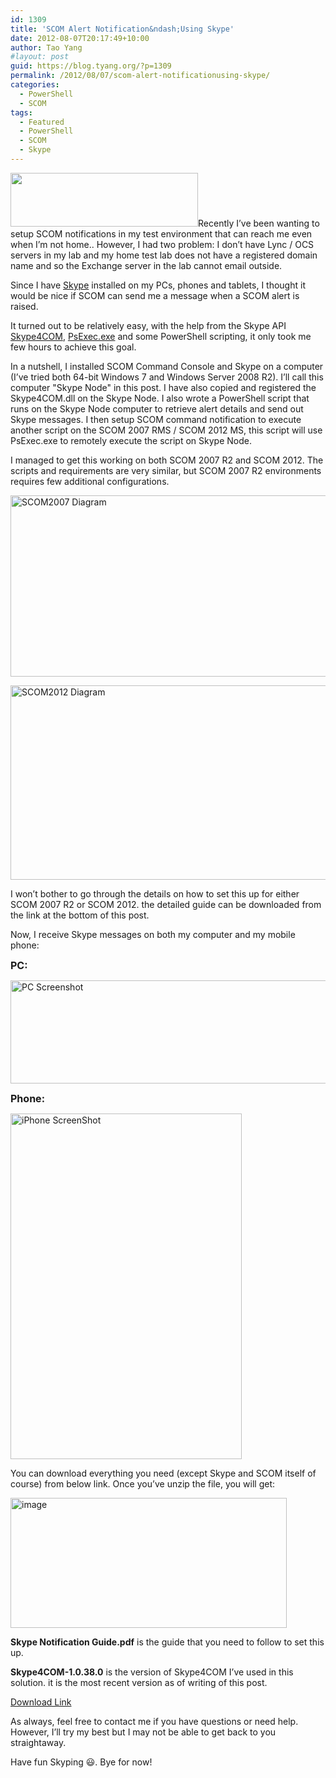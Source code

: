 ```yaml
---
id: 1309
title: 'SCOM Alert Notification&ndash;Using Skype'
date: 2012-08-07T20:17:49+10:00
author: Tao Yang
#layout: post
guid: https://blog.tyang.org/?p=1309
permalink: /2012/08/07/scom-alert-notificationusing-skype/
categories:
  - PowerShell
  - SCOM
tags:
  - Featured
  - PowerShell
  - SCOM
  - Skype
---
```

<a href="https://blog.tyang.org/wp-content/uploads/2012/08/logo1.png"><img class="alignleft size-medium wp-image-1311" title="logo1" src="https://blog.tyang.org/wp-content/uploads/2012/08/logo1-300x86.png" alt="" width="300" height="86" /></a>Recently I’ve been wanting to setup SCOM notifications in my test environment that can reach me even when I’m not home.. However, I had two problem: I don’t have Lync / OCS servers in my lab and my home test lab does not have a registered domain name and so the Exchange server in the lab cannot email outside.

Since I have <a title="Skype" href="http://www.skype.com">Skype</a> installed on my PCs, phones and tablets, I thought it would be nice if SCOM can send me a message when a SCOM alert is raised.

It turned out to be relatively easy, with the help from the Skype API <a title="Skype4COM" href="http://developer.skype.com/accessories/skype4com">Skype4COM</a>, <a title="PsExec.exe" href="http://technet.microsoft.com/en-us/sysinternals/bb897553.aspx">PsExec.exe</a> and some PowerShell scripting, it only took me few hours to achieve this goal.

In a nutshell, I installed SCOM Command Console and Skype on a computer (I’ve tried both 64-bit Windows 7 and Windows Server 2008 R2). I’ll call this computer "Skype Node" in this post. I have also copied and registered the Skype4COM.dll on the Skype Node. I also wrote a PowerShell script that runs on the Skype Node computer to retrieve alert details and send out Skype messages. I then setup SCOM command notification to execute another script on the SCOM 2007 RMS / SCOM 2012 MS, this script will use PsExec.exe to remotely execute the script on Skype Node.

I managed to get this working on both SCOM 2007 R2 and SCOM 2012. The scripts and requirements are very similar, but SCOM 2007 R2 environments requires few additional configurations.

<a href="https://blog.tyang.org/wp-content/uploads/2012/08/SCOM2007-Diagram.jpg"><img style="background-image: none; padding-left: 0px; padding-right: 0px; display: inline; padding-top: 0px; border: 0px;" title="SCOM2007 Diagram" src="https://blog.tyang.org/wp-content/uploads/2012/08/SCOM2007-Diagram_thumb.jpg" alt="SCOM2007 Diagram" width="580" height="290" border="0" /></a>

<a href="https://blog.tyang.org/wp-content/uploads/2012/08/SCOM2012-Diagram.jpg"><img style="background-image: none; padding-left: 0px; padding-right: 0px; display: inline; padding-top: 0px; border: 0px;" title="SCOM2012 Diagram" src="https://blog.tyang.org/wp-content/uploads/2012/08/SCOM2012-Diagram_thumb.jpg" alt="SCOM2012 Diagram" width="580" height="311" border="0" /></a>

I won’t bother to go through the details on how to set this up for either SCOM 2007 R2 or SCOM 2012. the detailed guide can be downloaded from the link at the bottom of this post.

Now, I receive Skype messages on both my computer and my mobile phone:

<strong><span style="font-size: medium;">PC:</span></strong>

<a href="https://blog.tyang.org/wp-content/uploads/2012/08/PC-Screenshot.jpg"><img style="background-image: none; padding-left: 0px; padding-right: 0px; display: inline; padding-top: 0px; border: 0px;" title="PC Screenshot" src="https://blog.tyang.org/wp-content/uploads/2012/08/PC-Screenshot_thumb.jpg" alt="PC Screenshot" width="580" height="165" border="0" /></a>

<strong><span style="font-size: medium;">Phone:</span></strong>

<a href="https://blog.tyang.org/wp-content/uploads/2012/08/iPhone-ScreenShot.png"><img style="background-image: none; padding-left: 0px; padding-right: 0px; display: inline; padding-top: 0px; border: 0px;" title="iPhone ScreenShot" src="https://blog.tyang.org/wp-content/uploads/2012/08/iPhone-ScreenShot_thumb.png" alt="iPhone ScreenShot" width="370" height="553" border="0" /></a>

You can download everything you need (except Skype and SCOM itself of course) from below link. Once you’ve unzip the file, you will get:

<a href="https://blog.tyang.org/wp-content/uploads/2012/08/image.png"><img style="background-image: none; padding-left: 0px; padding-right: 0px; display: inline; padding-top: 0px; border: 0px;" title="image" src="https://blog.tyang.org/wp-content/uploads/2012/08/image_thumb.png" alt="image" width="442" height="208" border="0" /></a>

<strong>Skype Notification Guide.pdf</strong> is the guide that you need to follow to set this up.

<strong>Skype4COM-1.0.38.0</strong> is the version of Skype4COM I’ve used in this solution. it is the most recent version as of writing of this post.

<a title="Download Skype-Notification.zip" href="https://blog.tyang.org/wp-content/uploads/2012/08/Skype-Notification.zip">Download Link</a>

As always, feel free to contact me if you have questions or need help. However, I’ll try my best but I may not be able to get back to you straightaway.

Have fun Skyping :smiley:. Bye for now!